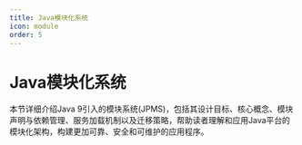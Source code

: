 ```yaml
---
title: Java模块化系统
icon: module
order: 5
---
```


# Java模块化系统

本节详细介绍Java 9引入的模块系统(JPMS)，包括其设计目标、核心概念、模块声明与依赖管理、服务加载机制以及迁移策略，帮助读者理解和应用Java平台的模块化架构，构建更加可靠、安全和可维护的应用程序。
